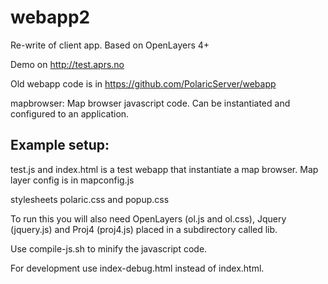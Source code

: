 # webapp2
Re-write of client app. Based on OpenLayers 4+

Demo on http://test.aprs.no

Old webapp code is in https://github.com/PolaricServer/webapp

mapbrowser:
  Map browser javascript code. Can be instantiated and configured to an application. 
  
## Example setup: 
  test.js and index.html is a test webapp that instantiate a map browser.
  Map layer config is in mapconfig.js
  
  stylesheets polaric.css and popup.css
  
  
  To run this you will also need OpenLayers (ol.js and ol.css), Jquery (jquery.js) and Proj4 (proj4.js) placed in a subdirectory called lib.
  
  Use compile-js.sh to minify the javascript code. 
  
  For development use index-debug.html instead of index.html. 



